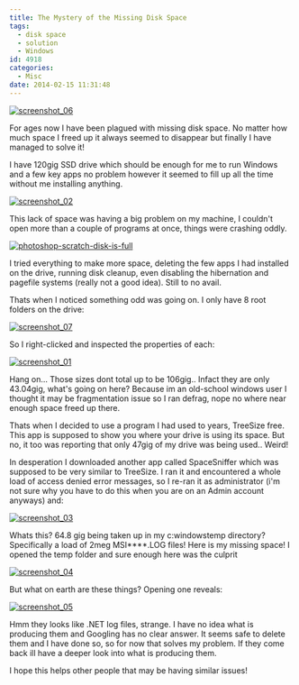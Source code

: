 ```yaml
---
title: The Mystery of the Missing Disk Space
tags:
  - disk space
  - solution
  - Windows
id: 4918
categories:
  - Misc
date: 2014-02-15 11:31:48
---
```


[![screenshot_06](https://mikecann.co.uk/wp-content/uploads/2014/02/screenshot_06.png)](https://mikecann.co.uk/wp-content/uploads/2014/02/screenshot_06.png)

For ages now I have been plagued with missing disk space. No matter how much space I freed up it always seemed to disappear but finally I have managed to solve it!

I have 120gig SSD drive which should be enough for me to run Windows and a few key apps no problem however it seemed to fill up all the time without me installing anything. 

[![screenshot_02](https://mikecann.co.uk/wp-content/uploads/2014/02/screenshot_02.png)](https://mikecann.co.uk/wp-content/uploads/2014/02/screenshot_02.png)

This lack of space was having a big problem on my machine, I couldn't open more than a couple of programs at once, things were crashing oddly. 

[![photoshop-scratch-disk-is-full](https://mikecann.co.uk/wp-content/uploads/2014/02/photoshop-scratch-disk-is-full.jpg)](https://mikecann.co.uk/wp-content/uploads/2014/02/photoshop-scratch-disk-is-full.jpg)

I tried everything to make more space, deleting the few apps I had installed on the drive, running disk cleanup, even disabling the hibernation and pagefile systems (really not a good idea). Still to no avail. 

Thats when I noticed something odd was going on. I only have 8 root folders on the drive:

[![screenshot_07](https://mikecann.co.uk/wp-content/uploads/2014/02/screenshot_07.png)](https://mikecann.co.uk/wp-content/uploads/2014/02/screenshot_07.png)

So I right-clicked and inspected the properties of each:

[![screenshot_01](https://mikecann.co.uk/wp-content/uploads/2014/02/screenshot_01-1024x603.png)](https://mikecann.co.uk/wp-content/uploads/2014/02/screenshot_01.png)

Hang on... Those sizes dont total up to be 106gig.. Infact they are only 43.04gig, what's going on here? Because im an old-school windows user I thought it may be fragmentation issue so I ran defrag, nope no where near enough space freed up there. 

Thats when I decided to use a program I had used to years, TreeSize free. This app is supposed to show you where your drive is using its space. But no, it too was reporting that only 47gig of my drive was being used.. Weird! 

In desperation I downloaded another app called SpaceSniffer which was supposed to be very similar to TreeSize. I ran it and encountered a whole load of access denied error messages, so I re-ran it as administrator (i'm not sure why you have to do this when you are on an Admin account anyways) and:

[![screenshot_03](https://mikecann.co.uk/wp-content/uploads/2014/02/screenshot_03-1024x602.png)](https://mikecann.co.uk/wp-content/uploads/2014/02/screenshot_03.png)

Whats this? 64.8 gig being taken up in my c:windowstemp directory? Specifically a load of 2meg MSI****.LOG files! Here is my missing space! I opened the temp folder and sure enough here was the culprit

[![screenshot_04](https://mikecann.co.uk/wp-content/uploads/2014/02/screenshot_04.png)](https://mikecann.co.uk/wp-content/uploads/2014/02/screenshot_04.png)

But what on earth are these things? Opening one reveals:

[![screenshot_05](https://mikecann.co.uk/wp-content/uploads/2014/02/screenshot_05.png)](https://mikecann.co.uk/wp-content/uploads/2014/02/screenshot_05.png)

Hmm they looks like .NET log files, strange. I have no idea what is producing them and Googling has no clear answer. It seems safe to delete them and I have done so, so for now that solves my problem. If they come back ill have a deeper look into what is producing them.

I hope this helps other people that may be having similar issues!